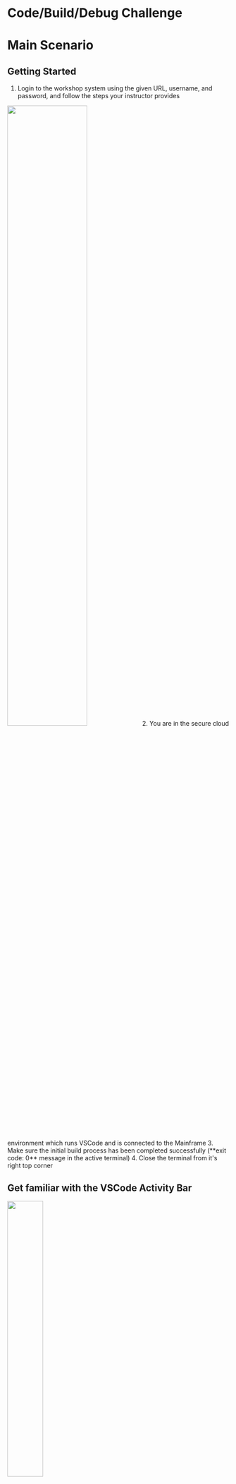 # Code/Build/Debug Challenge
# Main Scenario
## Getting Started

1. Login to the workshop system using the given URL, username, and password, and follow the steps your instructor provides

<img src='images/access-workspace.png' width='60%'>
2. You are in the secure cloud environment which runs VSCode and is connected to the Mainframe
3. Make sure the initial build process has been completed successfully (**exit code: 0** message in the active terminal)
4. Close the terminal from it's right top corner

## Get familiar with the VSCode Activity Bar
<img src='images/activityBar.png' width='40%'>

## Run the DOGGOS application
Before making any modifications, it is important to understand how the DOGGOS application currently functions. Running the application allows you to verify its expected behavior, ensuring that all dependencies are properly set up and that the build process was successful. This step helps establish a baseline before making any changes so that you can later compare the output after modifications.

1. Go to Zowe Explorer (Z icon in the VSCode Activity Bar)
2. Hover over the “zosmf” item in the DATA SET section in the sidebar and click on the magnifier icon. Enter CUST0xy.PUBLIC in the search field and hit enter (Note: CUST0xy is the mainframe user ID shared by your instructor)
3. Expand the CUST0xy.PUBLIC.JCL data set and right-click on the RUNDOG
4. Select “Submit Job” menu item, then click "Submit" from the pop-up window 
5. Click on the JOB number in the pop-up message in the right bottom corner to see the JOB output (If the notification disappears, you can access it by clicking the bell icon in the bottom-right corner)
6. Expand the “RUNDOG(JOBxxxxx)” in the JOBS section and click on the RUN:OUTREP to browse the program output (If you cannot expand the job output, repeat this step)
7. The report will show the dog breeds categorized. Any breeds not explicitly listed in the COBOL code will fall into the OTHER category.

## Get DOGGOS application from the PROD environment
Before making any changes, we need to retrieve the DOGGOS application from the production environment. This ensures that we are working with the latest version of the code and have a stable baseline before making modifications. Using the Explorer for Endevor extension in VS Code, we will access the COBOL program from the mapped production environment.

1. Open Explorer for Endevor extension from the Activity Bar
2. Wait for the initialization process to complete
3. Expand **endevor** and **endevor-location**, then wait while the system fetches the elements (Note: The connection and location settings have already been pre-configured)
4. You may see a warning indicating that your development sandbox is empty - this is expected
5. Get Endevor elements from the production environment using the up-arrow icon.

<img src='images/endevor/temp1.png' width='60%'>

6. After mapping, your workspace should look like the following screenshot:

<img src='images/endevor/temp2.png' width='60%'>

7. Locate and expand the COBOL folder 
8. Expand the [MAP] folder to find the COBOL source code associated with your user
9. Right-click the COBOL file, select Edit, and start coding to add a new dog breed

<img src='images/endevor/end11.png' width='30%'>

## Edit&Build the DOGGOS application
Once you have the DOGGOS application from production, it’s time to modify the program. This exercise involves adding a new dog breed to the application so that it is correctly categorized in the execution report. After making the necessary COBOL changes, we will build and upload the modified application to the Endevor development environment.

1. Open the COBOL file and locate the relevant section of code
2. Copy the block of code from lines 59-61 (You can use CTRL+G to jump into the given line number)
3. Paste it after line 61
4. Replace JINGO with another dog breed name (e. g. HUSKY) in the whole pasted block of code
5. Update HUSKY-INDEX-VALUE to 9
6. Update OTHER-INDEX-VALUE to 10
7. Change PIC 9(1) to PIC 9(2) for OTHER-INDEX-VALUE
8. Update the OCCURS value in line 71 to 10
9. Copy the block of code from lines 208-210 and paste it after line 210, replacing JINGO with the new breed you defined
10. Copy the block of code from lines 139-142 and paste it after line 143, again replacing JINGO with the new breed you defined
11. Save your changes using CTRL+S (or COMMAND+S on macOS) and bring the file to your sandbox
12. When prompted, approve the Endevor path to upload the COBOL element

<img src='images/endevor/end-preDefined.png' width='55%'>

13. Enter your mainframe username as the CCID and provide a change comment (e.g., "New breed added")
14. Select **Yes** to generate the object modules

<img src='images/endevor/end-autoGen.png' width='55%'>

15. Wait for upload&fetch elements

## Link the DOGGOS application
Once the application has been edited and built, the next step is to link it. This step ensures that the newly generated object modules are properly connected, allowing the application to execute successfully.

1. Expand the LNK folder and find the element associated with your user under the [MAP] folder, right click and select Edit

<img src='images/endevor/end16.png' width='30%'>

2. Without making any modifications, use CTRL+S (or COMMAND+S) to bring the file to your sandbox
3. When prompted, approve the Endevor path
4. Enter your mainframe username as the CCID and provide a comment (e.g., "Bring link element")
5. Select **Yes** to generate the load modules

<img src='images/endevor/end-autoGen.png' width='55%'>

6. Wait for upload&fetching elements
7. Collapse the [MAP] folders to see the edited LINK element
8. Your Explorer for Endevor tab should now display the successfully linked application:

<img src='images/endevor/end17.png' width='30%'>

## Run the DOGGOS application AFTER the change is made
After modifying, building, and linking the DOGGOS application, it is time to verify that the new dog breed is correctly processed. Running the application allows you to check whether the COBOL changes have been applied successfully and that the program behaves as expected.

1. Go to Zowe Explorer (Z icon in the VSCode Activity Bar)
2. Hover the “zosmf” item in the DATA SET section in the sidebar and click on the magnifier icon. Enter CUST0xy.PUBLIC in the search field and hit enter. Note that CUST0xy is the mainframe user id that is shared by your instructor. 
3. Click on the CUST0xy.PUBLIC.INPUT data set  to edit it
4. Add the following line with the name of the dog breed you chose in the code change (**HUSKY**)

<img src='images/image06.png' width='50%'>

   Please note to enter two records for HUSKY as listed in above screenshot. 

5. Use CTRL+S (or COMMAND+S) to save the change
6. Expand the CUST0xy.PUBLIC.JCL dataset and right-click **NDRUNDOG**
7. Select “Submit Job” menu item, then click "Submit" from the pop-up window
8. Click on the JOB number in the pop-up message at the right bottom corner to see the JOB output (if the notification disappears, you can hit the bell icon from the bottom-right corner to see)
9. Expand the “NDRUNDOG(JOBxxxxx)” in the JOBS section and click on the RUN:OUTREP to browse the program output (If you cannot expand the job output, repeat this step)

The new dog breed “HUSKY” is listed and the counter reports 11 adopted HUSKY dogs. 🎉

## Debug
Bugs can be introduced either during development or when incorrect input data is processed. Debugging helps you analyze and correct such issues by stepping through the code and inspecting variable values. This section will introduce a bug intentionally, and then guide you through using the debugger to identify and fix the issue.

1. Let’s introduce a bug in the program data 🙂 Open the input file again and modify the breed name from “JINGO” to “JINGA”
2. Save your changes using CTRL+S (or COMMAND+S on macOS)
3. Rerun the application repeating the steps in the previous section (from 6th step) 
4. Open the output file and observe that the report is incorrect, the count for JINGO is now 0 and the OTHER category has absorbed the incorrectly named breed
5. Let’s debug the program
6. Open the Debugger Extension by clicking the play icon with a bug <img src='images/image22.png' width='4%'> shortcut: CTRL+SHIFT+D (or COMMAND+SHIFT+D)
7. We already have the debugging session preconfigured for the DOGGOS app. Make sure you are using the Endevor configuration from the dropdown

<img src='images/endevor/end20.png' width='35%'>

8. Click the play button to start the debugging

<img src='images/image10.png' width='50%'>

9. You will be asked for your Mainframe password. It is the same as your  mainframe userID. Now the debugger will fetch the extended source and start the session.

**Let's identify where the error occurs**

10. The report for the JINGO breed was wrong, so let’s put a breakpoint where the value is updated. Let’s find the first place in the code by searching for JINGO with Ctrl+F (CMD+F on Mac). We can see that processing for the JINGO breed is handled by these variables.
11. Let’s find all instances where JINGO-BREED-NAME is referenced by right-clicking on it and selecting Peek → Peek references. Go through the references to find where the amount is updated. It will be around line 238 in the extended source:

![Peek](images/image11.png)

12. Double-click on the 238 line in the editor window to move there.
13. Now set a breakpoint after this condition to see if we get there.

<img src='images/image12.png' width='65%'>

14. The value for OTHER breeds was wrong in the report. Let’s put there a breakpoint as well

<img src='images/image13.png' width='65%'>

15. We now have 2 breakpoints (you can see them in the breakpoints section in the bottom left corner):

<img src='images/image14.png' width='30%'>

16. Now let’s continue the execution by clicking the play button on the left of the debug toolbar (or F5):

<img src='images/image23.png' width='30%'>

17. We can see that while looping through the breeds the debugger skipped the breakpoint on line 239 and stopped at line 245

<img src='images/image16.png' width='65%'>

18. Let’s check the variables. Right-click on the INP-ADOPTED-AMOUNT variable and select “Add to watch”
19. Do the same for the INP-DOG-BREED variable on line 216 to understand which breed is analyzed
20. The watched variables will reveal that JINGA is an incorrect breed name, confirming that the input file is the source of the issue (BTW, a quick way is just to hover over a variable name in your extended source and the value will pop up)

<img src='images/image18.png' width='40%'>

21. Stop the debug session by clicking the stop icon on the debugging toolbar
22. Correct the input file by changing JINGA back to JINGO

![Value](images/image20.png)


# Test Challenge

The activities in this test challenge are:

1. *Generate Test Coverage Report:* Running tests and generating a report to visualize code coverage.
2. *Edit a Test Case:* Modifying a specific test case to change expected outcomes and observing the results.
3. *Add a Test4z Statement to a Test File:* Inserting a Test4z statement into the test code to demonstrate how to use Test4z snippets.

## Generate Test Coverage Report

From the Cloude IDE Window, Select the HamBurger icon on the top left (three horizontal lines) and then 
Select View and Command Palette. Reference screenshot: 

<img src='images/test4z/image_command_palette.png' width='65%'>

Enter “Test4z Run All Tests with Coverage” like on the following screenshot:

<img src='images/test4z/image_command_palette_run_all_tests_cov.png' width='65%'>

This will run the tests and generate the report.

<img src='images/test4z/image_coverage_report.png' width='85%'>

The Code Coverage dashboard will be opened automatically:

<img src='images/test4z/image_report_all_files.png' width='85%'>

To see the statement-level code coverage, click on the `DOGGOS.cbl` file in the report:

<img src='images/test4z/image_statement_level_coverage.png' width='60%'>

## Edit a Test Case

Go to File Explorer (second icon in the VSCode Activity Bar)

Open the [`TDOGGOS.cbl`](DOGGOS/COBTEST/TDOGGOS.cbl#L266) file under `DOGGOS`/`COBTEST` folder and edit the test case.

Find `MOVE 008 TO EXPECTED_ADOPTIONS(1).` and change it to `MOVE 009 TO EXPECTED_ADOPTIONS(1).`.

Save the file

Code after change:

<pre>
       DEFINE_EXPECTED_DATA.
           MOVE <b>009</b> TO EXPECTED_ADOPTIONS(1).
           MOVE 000 TO EXPECTED_ADOPTIONS(2).
</pre>

From the command line (terminal), run the `t4z` command.

Expected output:

```
 FAIL  DOGGOS/COBTEST/TDOGGOS.cbl
  ✓ DOGGOS simple run (123 ms)
  ✕ DOGGOS validate accumulator (436 ms)
      Assertion error: Invalid accumulator value
      SYSOUT:
      THIS PROGRAM WILL CALCULATE AMOUNT OF ADOPTED DOGGOS PER SOME PERIODS OF TIME
      TODAY IS :2024
      Mismatch for index 0000000001
      Actual 008
      Expected 009
  ✓ DOGGOS force open error (141 ms)
  ✓ DOGGOS force read error (570 ms)

Tests Suites: 1 failed, 1 total
Tests:        1 failed, 3 passed, 4 total
Time:         1 s
```

You will observe that the test run is a failure. The actual value is `008` but we have the expected value to be `009`.
Before continuing, revert the change back to:
<pre>
           MOVE <b>008</b> TO EXPECTED_ADOPTIONS(1).
</pre>

Save the file

## Add a Test4z Statement to the Test File

Open the [`TDOGGOS.cbl`](DOGGOS/COBTEST/TDOGGOS.cbl#L136) file under `DOGGOS`/`COBTEST` folder and edit the test case.

Find `Implementation for TEST1`. That will get you to this code:

<pre>
      ********************************************************
      * Implementation for TEST1
      ********************************************************
           ENTRY 'TEST1'
           <small><i>(Place your cursor here)</i></small>
      *    Mock all external resources
           PERFORM MOCK_ADOPTS_FILE
</pre>

Add a new line after `ENTRY 'TEST1'`.
Move the cursor the start of Area B (column 12) and type `t4z me`.
The IntelliSense will offer you possible code completions using the Test4z snippets as you can see in the screenshot:

<img src='images/test4z/image_test1.png' width='50%'>

Select “t4z Message write”.
This will fill in the code for you:

<img src='images/test4z/image_code_snippet.png' width='65%'>

Replace `'Your Message'` with `'Hello Test4z!'` and save the file with code like that:

<pre>
           ENTRY 'TEST1'
           move low-values to I_Message in ZWS_Message
           move '<b>Hello Test4z!</b>' to messageText in ZWS_Message
           call ZTESTUT using ZWS_Message
</pre>

From the command line, run `t4z`. The expected output is:

<pre>
❯ t4z
 PASS  DOGGOS/COBTEST/TDOGGOS.cbl
  ✓ DOGGOS simple run (110 ms)
      <b>Hello Test4z!</b>
  ✓ DOGGOS validate accumulator (500 ms)
  ✓ DOGGOS force open error (410 ms)
  ✓ DOGGOS force read error (680 ms)

Tests Suites: 1 passed, 1 total
Tests:        4 passed, 4 total
Time:         2 s
</pre>
## Summary
This demo scenario demonstrates how to generate a test coverage report, edit a test case, and add Test4z statements to a test file.

